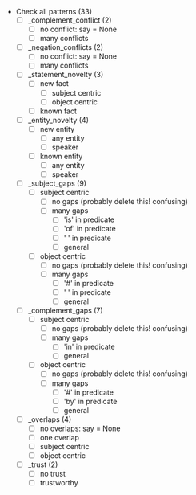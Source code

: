 - Check all patterns (33)
    - [ ] _complement_conflict (2)
        - [ ] no conflict: say = None 
        - [ ] many conflicts
    - [ ] _negation_conflicts (2)
        - [ ] no conflict: say = None  
        - [ ] many conflicts
    - [ ] _statement_novelty (3) 
        - [ ] new fact
            - [ ] subject centric
            - [ ] object centric
        - [ ] known fact
    - [ ] _entity_novelty (4)
        - [ ] new entity
            - [ ] any entity
            - [ ] speaker
        - [ ] known entity
            - [ ] any entity
            - [ ] speaker
    - [ ] _subject_gaps (9)
        - [ ] subject centric
            - [ ] no gaps (probably delete this! confusing)
            - [ ] many gaps
                - [ ] 'is' in predicate
                - [ ] 'of' in predicate
                - [ ] ' ' in predicate
                - [ ] general
        - [ ] object centric
            - [ ] no gaps (probably delete this! confusing)
            - [ ] many gaps
                - [ ] '#' in predicate
                - [ ] ' ' in predicate
                - [ ] general
    - [ ] _complement_gaps (7)
        - [ ] subject centric
            - [ ] no gaps (probably delete this! confusing)
            - [ ] many gaps
                - [ ] 'in' in predicate
                - [ ] general
        - [ ] object centric
            - [ ] no gaps (probably delete this! confusing)
            - [ ] many gaps
                - [ ] '#' in predicate
                - [ ] 'by' in predicate
                - [ ] general
    - [ ] _overlaps (4)
        - [ ] no overlaps: say = None 
        - [ ] one overlap
        - [ ] subject centric
        - [ ] object centric
    - [ ] _trust (2)
        - [ ] no trust
        - [ ] trustworthy